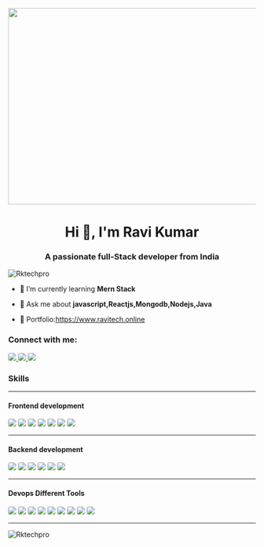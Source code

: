 <img src="https://www.scnsoft.com/blog-pictures/software-development-outsourcing/sw-development-teams.png" height="400" width="900" id="img">
<h1 align="center">Hi 👋, I'm Ravi Kumar</h1>
<h3 align="center">A passionate  full-Stack developer from India</h3>
<p align="left"> <img src="https://komarev.com/ghpvc/?username=Rktechpro&label=Profile%20views&color=0e75b6&style=flat" alt="Rktechpro" /> </p>

- 🌱 I’m currently learning **Mern Stack**

- 💬 Ask me about **javascript,Reactjs,Mongodb,Nodejs,Java**
- 💼 Portfolio:https://www.ravitech.online

<h3 align="left">Connect with me:</h3>
<span>
<a href="https://x.com/Rk_techpro" target="_blank">
  <img src="https://img.shields.io/badge/Twitter-1DA1F2?style=for-the-badge&logo=twitter&logoColor=white"style="border-radius:3px" >
</a>
<a href="https://www.linkedin.com/in/ravikumardeveloper/" target="_blank">
  <img src="https://img.shields.io/badge/LinkedIn-0077B5?style=for-the-badge&logo=linkedin&logoColor=white"style="border-radius:3px" >
</a>
<a href="https://github.com/Rktechpro" target="_blank">
  <img src="https://img.shields.io/badge/GitHub-181717?style=for-the-badge&logo=github&logoColor=white"style="border-radius:3px">
</a>
<h3 align="left">Skills</h3>
<hr>
<h4>Frontend development</h4>

<span>
  <img src="https://img.shields.io/badge/CSS-blue?style=for-the-badge&logo=css3&logoColor=white"style="border-radius:3px">
  <img src="https://img.shields.io/badge/HTML5-E34F26?style=for-the-badge&logo=html5&logoColor=white"style="border-radius:3px">
  <img src="https://img.shields.io/badge/JavaScript-yellow?style=for-the-badge&logo=javascript&logoColor=white" style="border-radius:3px" >
  <img src="https://img.shields.io/badge/Bootstrap-darkblue?style=for-the-badge&logo=bootstrap&logoColor=white"style="border-radius:3px" >
  <img src="https://img.shields.io/badge/Tailwind_Css-blue?style=for-the-badge&logo=tailwindcss&logoColor=white"style="border-radius:3px" >
  <img src="https://img.shields.io/badge/React.Js-blue?style=for-the-badge&logo=react&logoColor=white" style="border-radius:3px">
  <img src="https://img.shields.io/badge/Ant_Design-blue?style=for-the-badge&logo=antdesign&logoColor=white"style="border-radius:3px" >
</span>
<div>
<hr>
<h4>Backend development</h4>
<span>
 <img src="https://img.shields.io/badge/Node.js-339933?style=for-the-badge&logo=node.js&logoColor=white" style="border-radius:3px">
  <img src="https://img.shields.io/badge/Express.js-000000?style=for-the-badge&logo=express&logoColor=white" style="border-radius:3px">
  <img src="https://img.shields.io/badge/MongoDB-47A248?style=for-the-badge&logo=mongodb&logoColor=white" style="border-radius:3px">
  <img src="https://img.shields.io/badge/PHP-777BB4?style=for-the-badge&logo=php&logoColor=white" style="border-radius:3px">
  <img src="https://img.shields.io/badge/SQL-003B57?style=for-the-badge&logo=sql&logoColor=white" style="border-radius:3px">
  <img src="https://img.shields.io/badge/MySQL-4479A1?style=for-the-badge&logo=mysql&logoColor=white" style="border-radius:3px">
</span>
</div>
<hr>
<div>
<h4> Devops Different Tools</h4>
<span>
  <img src="https://img.shields.io/badge/Git-F05032?style=for-the-badge&logo=git&logoColor=white"  style="border-radius:3px">
  <img src="https://img.shields.io/badge/Github-181717?style=for-the-badge&logo=github&logoColor=white"  style="border-radius:3px">
  <img src="https://img.shields.io/badge/Postman-FF6C37?style=for-the-badge&logo=postman&logoColor=white"  style="border-radius:3px">
  <img src="https://img.shields.io/badge/Visual_Studio_Code-007ACC?style=for-the-badge&logo=visualstudiocode&logoColor=white"  style="border-radius:3px">
  <img src="https://img.shields.io/badge/Apache-D22128?style=for-the-badge&logo=apache&logoColor=white"  style="border-radius:3px">
  <img src="https://img.shields.io/badge/Linux-FCC624?style=for-the-badge&logo=linux&logoColor=black"  style="border-radius:3px">
   <img src="https://img.shields.io/badge/Hosting-008272?style=for-the-badge&logo=hostinger&logoColor=white"  style="border-radius:3px">
     <img src="https://img.shields.io/badge/Netlify-00C7B7?style=for-the-badge&logo=netlify&logoColor=white"  style="border-radius:3px">
      <img src="https://img.shields.io/badge/Jira-0052CC?style=for-the-badge&logo=jira&logoColor=white"  style="border-radius:3px">
<span>
</div>
<hr>
<p><img align="center" src="https://github-readme-streak-stats.herokuapp.com/?user=rktechpro&" alt="Rktechpro"/></p>

